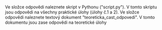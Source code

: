 Ve složce odpovědi naleznete skript v Pythonu ("script.py"). V tomto skriptu jsou odpovědi na všechny praktické úlohy (úlohy č.1 a 2).
Ve složce odpovědi naleznete textový dokument "teoreticka_cast_odpovedi". V tomto dokumentu jsou zase odpovědi na teoretické úlohy
